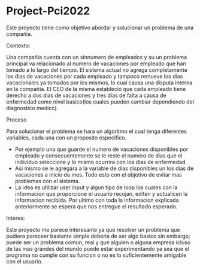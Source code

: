 # Project-Pci2022

Este proyecto tiene como objetivo abordar y solucionar un problema de una compañia. 

Contexto: 

Una compañia cuenta con un sinnumero de empleados y su  un problema principal va relacionado al numero de vacaciones por empleado que han tomado a lo largo del tiempo. El sistema actual no agrega completamente los dias de vacaciones por cada empleado y tampoco remueve los dias vacacionales ya tomados por los mismos, lo cual causa una disputa interna en la compañia. El CEO de la misma estableció que cada empleado tiene derecho a dos dias de vacaciones y tres dias de falta a causa de enfermedad como nivel basico(los cuales pueden cambiar dependiendo del diagnostico medico).


Proceso

Para solucionar el problema se hara un algoritmo el cual tenga diferentes variables, cada una con un proposito especifico. 
- Por ejemplo una que guarde el numero de vacaciones disponibles por empleado y consecuentemente se le reste el numero de dias que el individuo seleccione y lo mismo ocurrira con los dias de enfermedad. 
- Asi mismo se le agregara a la variable de dias disponibles un los dias de vacaciones a inicio de mes. Todo esto con el objetivo de evitar mas problemas con el sistema. 
- La idea es utilizar user input y algun tipo de loop los cuales con la informacion que proporcione el usuario recojan, editen y actualicen la informacion recibida. 
Por ultimo con toda la informacion explicada anteriormente se espera que nos entregue el resultado esperado. 


Interes:

Este proyecto me parece interesante ya que resolver un problema que pudiera pareceer bastante simple deberia de ser algo basico sin embargo; puede ser un problema comun, real y que alguien o alguna empresa icluso de las mas grandes del mundo puede estar experimentando ya sea que el programa no cumple con su funcion o no es lo suficientemente amigable con el usuario.  
